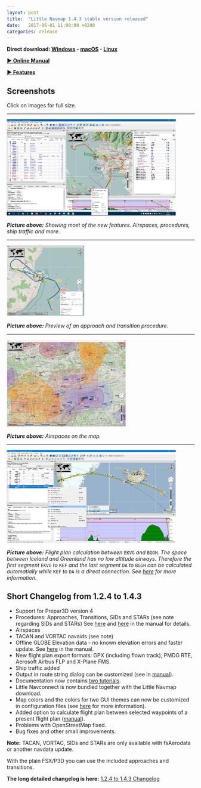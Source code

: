 ```yaml
---
layout: post
title:  "Little Navmap 1.4.3 stable version released"
date:   2017-06-01 11:00:00 +0200
categories: release
---
```


**Direct download: [Windows](https://github.com/albar965/littlenavmap/releases/download/v1.4.3/LittleNavmap-win-1.4.3.zip) - [macOS](https://github.com/albar965/littlenavmap/releases/download/v1.4.3/LittleNavmap-macOS-1.4.3.dmg) - [Linux](https://github.com/albar965/littlenavmap/releases/download/v1.4.3/LittleNavmap-linux-1.4.3.tar.gz)**

[**► Online Manual**](https://albar965.gitbooks.io/little-navmap-user-manual/content/v/release/1.4/en/)

[**► Features**](/littlenavmap.html)

## Screenshots

Click on images for full size.

----

[![Little Navmap 1.4.3](/assets/images/littlenavmapall140_small.jpg)](/assets/images/littlenavmapall140.jpg)

_**Picture above:** Showing most of the new features. Airspaces, procedures, ship traffic and more._

----

[![Little Navmap 1.4.3 Procedure Preview](/assets/images/ifrprocpreview_small.jpg)](/assets/images/ifrprocpreview.jpg)

_**Picture above:** Preview of an approach and transition procedure._

----

[![Little Navmap 1.4.3 Airspaces](/assets/images/littlenavmapairspace140_small.jpg)](/assets/images/littlenavmapairspace140.jpg)

_**Picture above:** Airspaces on the map._

----

[![Little Navmap 1.4.3 Segment Calculation](/assets/images/littlenavmapcalcpartial_small.jpg)](/assets/images/littlenavmapcalcpartial.jpg)

_**Picture above:** Flight plan calculation between_ `EKVG` _and_ `BGGH`_. The space between Iceland and Greenland has no low altitude airways. Therefore the first segment_ `EKVG` _to_ `KEF` _and the last segment_ `DA` _to_ `BGGH` _can be calculated automatially while_ `KEF` _to_ `DA` _is a direct connection. See [here](https://albar965.gitbooks.io/little-navmap-user-manual/content/v/release/1.4/en/FLIGHTPLAN.html#calculate-for-selected-legs) for more information._

## Short Changelog from 1.2.4 to 1.4.3

* Support for Prepar3D version 4
* Procedures: Approaches, Transitions, SIDs and STARs \(see note regarding SIDs and STARs\) See [here](https://albar965.gitbooks.io/little-navmap-user-manual/content/v/release/1.4/en/SEARCHPROCS.html) and [here](https://albar965.gitbooks.io/little-navmap-user-manual/content/v/release/1.4/en/APPROACHES.html) in the manual for details.
* Airspaces
* TACAN and VORTAC navaids \(see note\)
* Offline GLOBE Elevation data - no known elevation errors and faster update. See [here](https://albar965.gitbooks.io/little-navmap-user-manual/content/v/release/1.4/en/OPTIONS.html#cache-elevation) in the manual.
* New flight plan export formats: GPX (including flown track), PMDG RTE, Aerosoft Airbus FLP and X-Plane FMS.
* Ship traffic added
* Output in route string dialog can be customized \(see in [manual](https://albar965.gitbooks.io/little-navmap-user-manual/content/v/release/1.4/en/ROUTEDESCR.html#buttons)\).
* Documentation now contains [two tutorials](https://albar965.gitbooks.io/little-navmap-user-manual/content/v/release/1.4/en/TUTORIALS.html).
* Little Navconnect is now bundled together with the Little Navmap download.
* Map colors and the colors for two GUI themes can now be customized in configuration files \(see [here](https://albar965.gitbooks.io/little-navmap-user-manual/content/v/release/1.4/en/CUSTOMIZE.html) for more information\).
* Added option to calculate flight plan between selected waypoints of a present flight plan \([manual](https://albar965.gitbooks.io/little-navmap-user-manual/content/v/release/1.4/en/FLIGHTPLAN.html#calculate-for-selected-legs)\).
* Problems with OpenStreetMap fixed.
* Bug fixes and other small improvements.

**Note:** TACAN, VORTAC, SIDs and STARs are only available with fsAerodata or another navdata update. 

With the plain FSX/P3D you can use the included approaches and transitions.

**The long detailed changelog is here:** [1.2.4 to 1.4.3 Changelog](https://albar965.gitbooks.io/little-navmap-user-manual/content/v/release/1.4/en/CHANGELOG.html)


